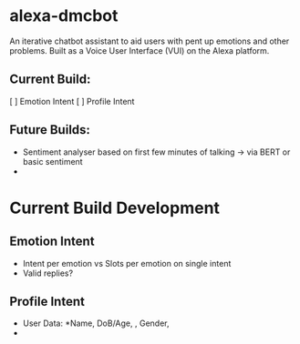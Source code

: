 # alexa-dmcbot

An iterative chatbot assistant to aid users with pent up emotions and other problems. Built as a Voice User Interface (VUI) on the Alexa platform.

## Current Build:
[ ] Emotion Intent
[ ] Profile Intent

## Future Builds:

* Sentiment analyser based on first few minutes of talking -> via BERT or basic sentiment
* 

# Current Build Development

## Emotion Intent
* Intent per emotion vs Slots per emotion on single intent
* Valid replies?

## Profile Intent
* User Data: 
  *Name, DoB/Age, , Gender, 
* 


